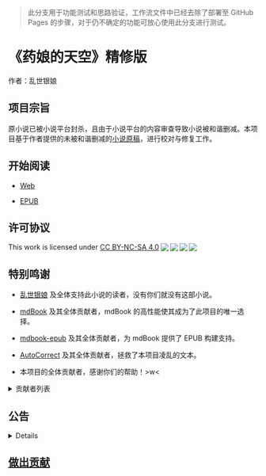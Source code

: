 > 此分支用于功能测试和思路验证，工作流文件中已经去除了部署至 GitHub Pages 的步骤，对于仍不确定的功能可放心使用此分支进行测试。

# 《药娘的天空》精修版

作者：乱世银娘

## 项目宗旨

原小说已被小说平台封杀，且由于小说平台的内容审查导致小说被和谐删减。本项目基于作者提供的未被和谐删减的[小说原稿](https://github.com/Zh40Le1ZOOB/YaoNiangDeTianKong-Fix/tree/raw)，进行校对与修复工作。

## 开始阅读

- [Web](https://Zh40Le1ZOOB.github.io/YaoNiangDeTianKong-Fix)

- [EPUB](https://github.com/Zh40Le1ZOOB/YaoNiangDeTianKong-Fix/actions)

## 许可协议

<p xmlns:cc="http://creativecommons.org/ns#" >This work is licensed under <a href="http://creativecommons.org/licenses/by-nc-sa/4.0/?ref=chooser-v1" target="_blank" rel="license noopener noreferrer" style="display:inline-block;">CC BY-NC-SA 4.0<img style="height:22px!important;margin-left:3px;vertical-align:text-bottom;" src="https://mirrors.creativecommons.org/presskit/icons/cc.svg?ref=chooser-v1"><img style="height:22px!important;margin-left:3px;vertical-align:text-bottom;" src="https://mirrors.creativecommons.org/presskit/icons/by.svg?ref=chooser-v1"><img style="height:22px!important;margin-left:3px;vertical-align:text-bottom;" src="https://mirrors.creativecommons.org/presskit/icons/nc.svg?ref=chooser-v1"><img style="height:22px!important;margin-left:3px;vertical-align:text-bottom;" src="https://mirrors.creativecommons.org/presskit/icons/sa.svg?ref=chooser-v1"></a></p>

## 特别鸣谢

- [乱世银娘](https://www.weibo.com/p/1005055513855401) 及全体支持此小说的读者，没有你们就没有这部小说。

- [mdBook](https://github.com/rust-lang/mdBook) 及其全体贡献者，mdBook 的高性能使其成为了此项目的唯一选择。

- [mdbook-epub](https://github.com/Michael-F-Bryan/mdbook-epub) 及其全体贡献者，为 mdBook 提供了 EPUB 构建支持。

- [AutoCorrect](https://github.com/huacnlee/autocorrect) 及其全体贡献者，拯救了本项目凌乱的文本。

- 本项目的全体贡献者，感谢你们的帮助！>w<

<details>
<summary>贡献者列表</summary>

> 按字母顺序及拼音排序，排名不分先后。

- 阿呆ADBL <mhy1864558@qq.com>

- Alkaid <919788199@qq.com>

- command_block <mtf@ik.me>

- 酪梨 <unknown>

- 律音 <1441346781@qq.com>

</details>

## 公告

<details>

## 《药娘的天空》相关群聊

- 银娘的读者群：`577975444`

- 药空专用群：`464585054`

## 《药娘的天空》续作预告

_陌生的天花板。
隐隐约约的疼在变得清晰。
春风轻轻敲打着窗户，像是要为她送来重生后的芬芳。
很疼。_

_——一种令人喜悦的疼。_

为银娘打赏以支持写作！＼(^o^)／

![](src/images/alipay.jpg)

![](src/images/wechatpay.jpg)

</details>

## [做出贡献](CONTRIBUTING.md)
